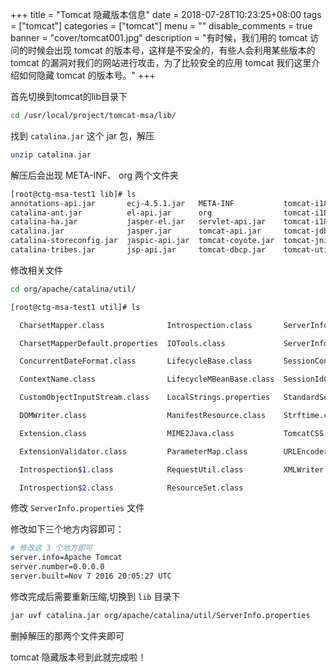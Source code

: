 +++
title = "Tomcat 隐藏版本信息"
date = 2018-07-28T10:23:25+08:00
tags = ["tomcat"]
categories = ["tomcat"]
menu = ""
disable_comments = true
banner = "cover/tomcat001.jpg"
description = "有时候，我们用的 tomcat 访问的时候会出现 tomcat 的版本号，这样是不安全的，有些人会利用某些版本的 tomcat 的漏洞对我们的网站进行攻击，为了比较安全的应用 tomcat 我们这里介绍如何隐藏 tomcat 的版本号。"
+++

首先切换到tomcat的lib目录下

```bash
cd /usr/local/project/tomcat-msa/lib/
```
找到 `catalina.jar` 这个 jar 包，解压

```bash
unzip catalina.jar
```
解压后会出现 META-INF、 org 两个文件夹

```bash
[root@ctg-msa-test1 lib]# ls
annotations-api.jar       ecj-4.5.1.jar   META-INF           tomcat-i18n-es.jar  tomcat-util-scan.jar
catalina-ant.jar          el-api.jar      org                tomcat-i18n-fr.jar  tomcat-websocket.jar
catalina-ha.jar           jasper-el.jar   servlet-api.jar    tomcat-i18n-ja.jar  websocket-api.jar
catalina.jar              jasper.jar      tomcat-api.jar     tomcat-jdbc.jar
catalina-storeconfig.jar  jaspic-api.jar  tomcat-coyote.jar  tomcat-jni.jar
catalina-tribes.jar       jsp-api.jar     tomcat-dbcp.jar    tomcat-util.jar
```
修改相关文件

```bash
cd org/apache/catalina/util/
```

```bash
[root@ctg-msa-test1 util]# ls

  CharsetMapper.class              Introspection.class       ServerInfo.class

  CharsetMapperDefault.properties  IOTools.class             ServerInfo.properties

  ConcurrentDateFormat.class       LifecycleBase.class       SessionConfig.class

  ContextName.class                LifecycleMBeanBase.class  SessionIdGeneratorBase.class

  CustomObjectInputStream.class    LocalStrings.properties   StandardSessionIdGenerator.class

  DOMWriter.class                  ManifestResource.class    Strftime.class

  Extension.class                  MIME2Java.class           TomcatCSS.class

  ExtensionValidator.class         ParameterMap.class        URLEncoder.class

  Introspection$1.class            RequestUtil.class         XMLWriter.class

  Introspection$2.class            ResourceSet.class

```
修改 `ServerInfo.properties` 文件

修改如下三个地方内容即可：

```bash
# 修改这 3 个地方即可
server.info=Apache Tomcat
server.number=0.0.0.0
server.built=Nov 7 2016 20:05:27 UTC
```
修改完成后需要重新压缩,切换到 `lib` 目录下

```bash
jar uvf catalina.jar org/apache/catalina/util/ServerInfo.properties
```
删掉解压的那两个文件夹即可

tomcat 隐藏版本号到此就完成啦！

